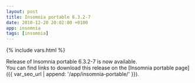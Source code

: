 ```yaml
---
layout: post
title: Insomnia portable 6.3.2-7
date: 2018-12-20 20:02:00 +0100
app: insomnia
tags: [insomnia]
---
```

{% include vars.html %}

Release of Insomnia portable 6.3.2-7 is now available.<br />
You can find links to download this release on the [Insomnia portable page]({{ var_seo_url | append: '/app/insomnia-portable/' }}).